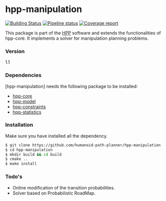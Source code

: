 # hpp-manipulation

[![Building Status](https://travis-ci.org/humanoid-path-planner/hpp-manipulation.svg?branch=master)](https://travis-ci.org/humanoid-path-planner/hpp-manipulation)
[![Pipeline status](https://gepgitlab.laas.fr/humanoid-path-planner/hpp-manipulation/badges/master/pipeline.svg)](https://gepgitlab.laas.fr/humanoid-path-planner/hpp-manipulation/commits/master)
[![Coverage report](https://gepgitlab.laas.fr/humanoid-path-planner/hpp-manipulation/badges/master/coverage.svg?job=doc-coverage)](http://projects.laas.fr/gepetto/doc/humanoid-path-planner/hpp-manipulation/master/coverage/)

This package is part of the [HPP] software and extends the functionalities of hpp-core.
It implements a solver for manipulation planning problems.

### Version
1.1

### Dependencies

[hpp-manipulation] needs the following package to be installed:

* [hpp-core]
* [hpp-model]
* [hpp-constraints]
* [hpp-statistics]

### Installation

Make sure you have installed all the dependency.

```sh
$ git clone https://github.com/humanoid-path-planner/hpp-manipulation
$ cd hpp-manipulation
$ mkdir build && cd build
$ cmake ..
$ make install
```

### Todo's

* Online modification of the transition probabilities.
* Solver based on Probabilistic RoadMap.

[hpp-core]:https://github.com/humanoid-path-planner/hpp-core
[HPP]:https://github.com/humanoid-path-planner/hpp-doc
[hpp-constraints]:https://github.com/humanoid-path-planner/hpp-constraints
[hpp-statistics]:https://github.com/billx09/hpp-statistics
[hpp-model]:https://github.com/humanoid-path-planner/hpp-model
[hpp-util]:https://github.com/humanoid-path-planner/hpp-util
